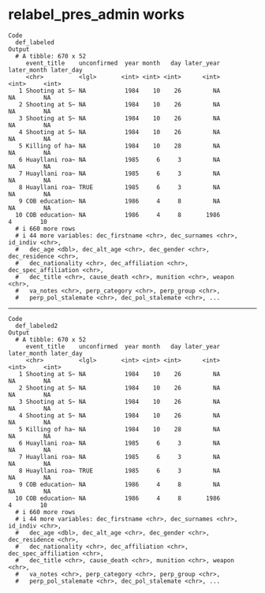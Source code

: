 # relabel_pres_admin works

    Code
      def_labeled
    Output
      # A tibble: 670 x 52
         event_title    unconfirmed  year month   day later_year later_month later_day
         <chr>          <lgl>       <int> <int> <int>      <int>       <int>     <int>
       1 Shooting at S~ NA           1984    10    26         NA          NA        NA
       2 Shooting at S~ NA           1984    10    26         NA          NA        NA
       3 Shooting at S~ NA           1984    10    26         NA          NA        NA
       4 Shooting at S~ NA           1984    10    26         NA          NA        NA
       5 Killing of ha~ NA           1984    10    28         NA          NA        NA
       6 Huayllani roa~ NA           1985     6     3         NA          NA        NA
       7 Huayllani roa~ NA           1985     6     3         NA          NA        NA
       8 Huayllani roa~ TRUE         1985     6     3         NA          NA        NA
       9 COB education~ NA           1986     4     8         NA          NA        NA
      10 COB education~ NA           1986     4     8       1986           4        10
      # i 660 more rows
      # i 44 more variables: dec_firstname <chr>, dec_surnames <chr>, id_indiv <chr>,
      #   dec_age <dbl>, dec_alt_age <chr>, dec_gender <chr>, dec_residence <chr>,
      #   dec_nationality <chr>, dec_affiliation <chr>, dec_spec_affiliation <chr>,
      #   dec_title <chr>, cause_death <chr>, munition <chr>, weapon <chr>,
      #   va_notes <chr>, perp_category <chr>, perp_group <chr>,
      #   perp_pol_stalemate <chr>, dec_pol_stalemate <chr>, ...

---

    Code
      def_labeled2
    Output
      # A tibble: 670 x 52
         event_title    unconfirmed  year month   day later_year later_month later_day
         <chr>          <lgl>       <int> <int> <int>      <int>       <int>     <int>
       1 Shooting at S~ NA           1984    10    26         NA          NA        NA
       2 Shooting at S~ NA           1984    10    26         NA          NA        NA
       3 Shooting at S~ NA           1984    10    26         NA          NA        NA
       4 Shooting at S~ NA           1984    10    26         NA          NA        NA
       5 Killing of ha~ NA           1984    10    28         NA          NA        NA
       6 Huayllani roa~ NA           1985     6     3         NA          NA        NA
       7 Huayllani roa~ NA           1985     6     3         NA          NA        NA
       8 Huayllani roa~ TRUE         1985     6     3         NA          NA        NA
       9 COB education~ NA           1986     4     8         NA          NA        NA
      10 COB education~ NA           1986     4     8       1986           4        10
      # i 660 more rows
      # i 44 more variables: dec_firstname <chr>, dec_surnames <chr>, id_indiv <chr>,
      #   dec_age <dbl>, dec_alt_age <chr>, dec_gender <chr>, dec_residence <chr>,
      #   dec_nationality <chr>, dec_affiliation <chr>, dec_spec_affiliation <chr>,
      #   dec_title <chr>, cause_death <chr>, munition <chr>, weapon <chr>,
      #   va_notes <chr>, perp_category <chr>, perp_group <chr>,
      #   perp_pol_stalemate <chr>, dec_pol_stalemate <chr>, ...


